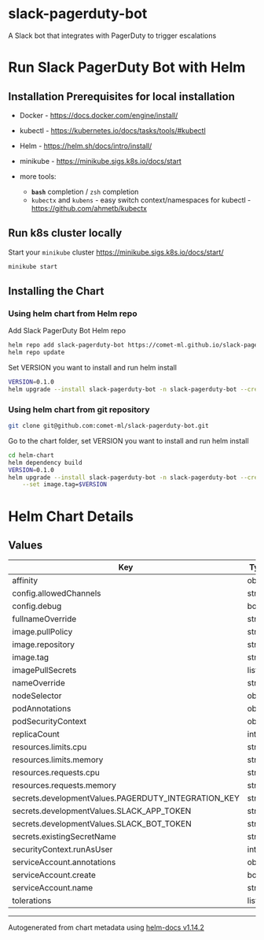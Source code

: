 # slack-pagerduty-bot

A Slack bot that integrates with PagerDuty to trigger escalations

# Run Slack PagerDuty Bot with Helm

## Installation Prerequisites for local installation

- Docker - https://docs.docker.com/engine/install/

- kubectl - https://kubernetes.io/docs/tasks/tools/#kubectl

- Helm - https://helm.sh/docs/intro/install/

- minikube - https://minikube.sigs.k8s.io/docs/start

- more tools:
    - **`bash`** completion / `zsh` completion
    - `kubectx` and `kubens` - easy switch context/namespaces for kubectl -  https://github.com/ahmetb/kubectx

## Run k8s cluster locally

Start your `minikube` cluster https://minikube.sigs.k8s.io/docs/start/

```bash
minikube start
```

## Installing the Chart

### Using helm chart from Helm repo

Add Slack PagerDuty Bot Helm repo
```bash
helm repo add slack-pagerduty-bot https://comet-ml.github.io/slack-pagerduty-bot/
helm repo update
```

Set VERSION you want to install and run helm install

```bash
VERSION=0.1.0
helm upgrade --install slack-pagerduty-bot -n slack-pagerduty-bot --create-namespace slack-pagerduty-bot/slack-pagerduty-bot --set image.tag=$VERSION
```

### Using helm chart from git repository

```bash
git clone git@github.com:comet-ml/slack-pagerduty-bot.git
```

Go to the chart folder, set VERSION you want to install and run helm install

```bash
cd helm-chart
helm dependency build
VERSION=0.1.0
helm upgrade --install slack-pagerduty-bot -n slack-pagerduty-bot --create-namespace -f values.yaml \
    --set image.tag=$VERSION
```

# Helm Chart Details

## Values

| Key | Type | Default | Description |
|-----|------|---------|-------------|
| affinity | object | `{}` |  |
| config.allowedChannels | string | `"C086N13LL57,C079WSKH467"` |  |
| config.debug | bool | `false` |  |
| fullnameOverride | string | `""` |  |
| image.pullPolicy | string | `"IfNotPresent"` |  |
| image.repository | string | `"slack-pagerduty-bot"` |  |
| image.tag | string | `"latest"` |  |
| imagePullSecrets | list | `[]` |  |
| nameOverride | string | `""` |  |
| nodeSelector | object | `{}` |  |
| podAnnotations | object | `{}` |  |
| podSecurityContext | object | `{}` |  |
| replicaCount | int | `1` |  |
| resources.limits.cpu | string | `"500m"` |  |
| resources.limits.memory | string | `"512Mi"` |  |
| resources.requests.cpu | string | `"100m"` |  |
| resources.requests.memory | string | `"128Mi"` |  |
| secrets.developmentValues.PAGERDUTY_INTEGRATION_KEY | string | `""` |  |
| secrets.developmentValues.SLACK_APP_TOKEN | string | `""` |  |
| secrets.developmentValues.SLACK_BOT_TOKEN | string | `""` |  |
| secrets.existingSecretName | string | `"slack-pagerduty-secret"` |  |
| securityContext.runAsUser | int | `1000` |  |
| serviceAccount.annotations | object | `{}` |  |
| serviceAccount.create | bool | `false` |  |
| serviceAccount.name | string | `""` |  |
| tolerations | list | `[]` |  |

----------------------------------------------
Autogenerated from chart metadata using [helm-docs v1.14.2](https://github.com/norwoodj/helm-docs/releases/v1.14.2)